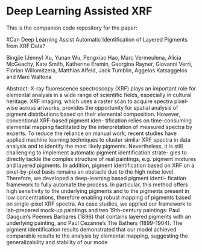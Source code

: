 # Deep Learning Assisted XRF
This is the companion code repository for the paper: 

#Can Deep Learning Assist Automatic Identification of Layered Pigments from XRF Data?

Bingjie (Jenny) Xu, Yunan Wu, Pengxiao Hao, Marc Vermeulena, Alicia McGeachy,
Kate Smith, Katherine Eremin, Georgina Rayner, Giovanni Verri, Florian Willomitzera,
Matthias Alfeld, Jack Tumblin, Aggelos Katsaggelos and Marc Waltona

Abstract: X-ray fluorescence spectroscopy (XRF) plays an important role for elemental analysis in a wide
range of scientific fields, especially in cultural heritage. XRF imaging, which uses a raster scan to
acquire spectra pixel-wise across artworks, provides the opportunity for spatial analysis of pigment
distributions based on their elemental composition. However, conventional XRF-based pigment iden-
tification relies on time-consuming elemental mapping facilitated by the interpretation of measured
spectra by experts. To reduce the reliance on manual work, recent studies have applied machine
learning techniques to cluster similar XRF spectra in data analysis and to identify the most likely
pigments. Nevertheless, it is still challenging to implement automatic pigment identification strate-
gies to directly tackle the complex structure of real paintings, e.g. pigment mixtures and layered
pigments. In addition, pigment identification based on XRF on a pixel-by-pixel basis remains an
obstacle due to the high noise level. Therefore, we developed a deep-learning based pigment identi-
fication framework to fully automate the process. In particular, this method offers high sensitivity to
the underlying pigments and to the pigments present in low concentrations, therefore enabling robust
mapping of pigments based on single-pixel XRF spectra. As case studies, we applied our framework
to lab-prepared mock-up paintings and two 19th-century paintings: Paul Gauguin’s Poèmes Barbares
(1896) that contains layered pigments with an underlying painting, and Paul Cezanne’s The Bathers
(1899-1904). The pigment identification results demonstrated that our model achieved comparable
results to the analysis by elemental mapping, suggesting the generalizability and stability of our
mode

